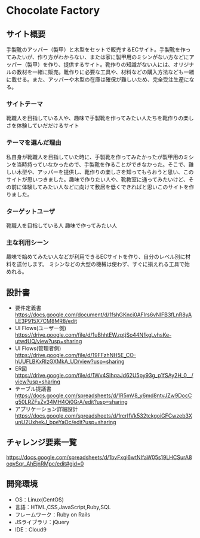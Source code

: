 # Chocolate Factory

## サイト概要
手製靴のアッパー（製甲）と木型をセットで販売するECサイト。手製靴を作ってみたいが、作り方がわからない、または家に製甲用のミシンがない方などにアッパー（製甲）を作り、提供するサイト。靴作りの知識がない人には、オリジナルの教材を一緒に販売。靴作りに必要な工具や、材料などの購入方法なども一緒に載せる。また、アッパーや木型の在庫は確保が難しいため、完全受注生産になる。

### サイトテーマ
靴職人を目指している人や、趣味で手製靴を作ってみたい人たちを靴作りの楽しさを体験していだだけるサイト

### テーマを選んだ理由
私自身が靴職人を目指していた時に、手製靴を作ってみたかったが製甲用のミシンを当時持っていなかったので、手製靴を作ることができなかった。そこで、難しい木型や、アッパーを提供し、靴作りの楽しさを知ってもらおうと思い、このサイトが思いつきました。趣味で作りたい人や、靴教室に通ってみたいけど、その前に体験してみたい人などに向けて敷居を低くできればと思いこのサイトを作りました。

### ターゲットユーザ
靴職人を目指している人
趣味で作ってみたい人

### 主な利用シーン
趣味で始めてみたい人などが利用できるECサイトを作り、自分のレベル別に材料を送付します。
ミシンなどの大型の機械は使わず、すぐに揃えれる工具で始めれる。

## 設計書
- 要件定義書  
https://docs.google.com/document/d/1fshGKnci0AFlrs6vNlFB3fLnR8yALE3P915X7CM8MR8/edit
- UI Flows(ユーザー側)  
https://drive.google.com/file/d/1uBhhtEWzptjSo44NfkgLvhsKe-utwdUQ/view?usp=sharing
- UI Flows(管理者側)  
https://drive.google.com/file/d/19FFzhNH5E_CO-hUUFLBKxRlzGXMkA_UD/view?usp=sharing
- ER図  
https://drive.google.com/file/d/1Wv4SIhqaJd62U5py93g_p1fSAy2H_0__/view?usp=sharing
- テーブル提議書  
https://docs.google.com/spreadsheets/d/1R5mV8_y6md8ntvJZw9DocCg50LRZFsZv34MH4Oi0GrA/edit?usp=sharing
- アプリケーション詳細設計  
https://docs.google.com/spreadsheets/d/1rcrIfVk532tckgoiGFCwzeb3XunU2UxhekJ_bpeYaOc/edit?usp=sharing

## チャレンジ要素一覧
https://docs.google.com/spreadsheets/d/1bvFxqi6wtNIfaW05s19LHCSurA8oqvSqr_AhEjnRMpc/edit#gid=0

## 開発環境
- OS：Linux(CentOS)
- 言語：HTML,CSS,JavaScript,Ruby,SQL
- フレームワーク：Ruby on Rails
- JSライブラリ：jQuery
- IDE：Cloud9
